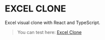 # EXCEL CLONE

Excel visual clone with React and TypeScript.

> You can test here: [Excel Clone](https://excel-clone-delta.vercel.app/)